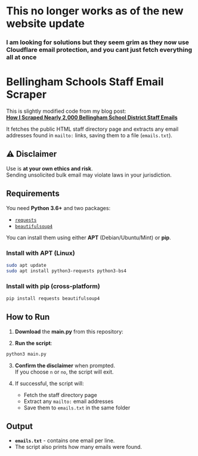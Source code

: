 # This no longer works as of the new website update
### I am looking for solutions but they seem grim as they now use Cloudflare email protection, and you cant just fetch everything all at once


# Bellingham Schools Staff Email Scraper

This is slightly modified code from my blog post:  
**[How I Scraped Nearly 2,000 Bellingham School District Staff Emails](https://jamisenr.com/blogs/scraping-bellingham-staff-emails)**

It fetches the public HTML staff directory page and extracts any email addresses found in `mailto:` links, saving them to a file (`emails.txt`).

## ⚠ Disclaimer

Use is **at your own ethics and risk**.  
Sending unsolicited bulk email may violate laws in your jurisdiction.  

## Requirements

You need **Python 3.6+** and two packages:  
- [`requests`](https://pypi.org/project/requests/)  
- [`beautifulsoup4`](https://pypi.org/project/beautifulsoup4/)  

You can install them using either **APT** (Debian/Ubuntu/Mint) or **pip**.

### Install with APT (Linux)
```bash
sudo apt update
sudo apt install python3-requests python3-bs4
```

### Install with pip (cross-platform)
```bash
pip install requests beautifulsoup4
```

## How to Run

1. **Download** the **main.py** from this repository:

2. **Run the script**:
```bash
python3 main.py
```

3. **Confirm the disclaimer** when prompted.  
   If you choose `n` or `no`, the script will exit.

4. If successful, the script will:
   - Fetch the staff directory page
   - Extract any `mailto:` email addresses
   - Save them to `emails.txt` in the same folder

## Output

- **`emails.txt`** - contains one email per line.
- The script also prints how many emails were found.

